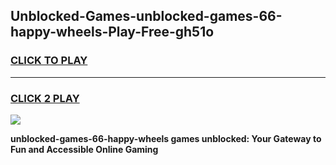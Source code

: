 
## Unblocked-Games-unblocked-games-66-happy-wheels-Play-Free-gh51o
<h3>
<a href="https://premium76.site?title=unblocked-games-66-happy-wheels&ref=15A">CLICK TO PLAY</a></h3>
<hr>

<h3>
<a href="https://premium76.site?title=unblocked-games-66-happy-wheels&ref=15A">CLICK 2 PLAY</a>
  
</h3>

<a href="https://premium76.site?title=unblocked-games-66-happy-wheels&ref=15A"><img src="https://clearcache.store/games.png"></a>


**unblocked-games-66-happy-wheels games unblocked: Your Gateway to Fun and Accessible Online Gaming**
